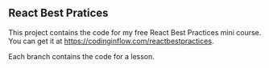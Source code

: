 ## React Best Pratices

This project contains the code for my free React Best Practices mini course. You can get it at https://codinginflow.com/reactbestpractices.

Each branch contains the code for a lesson.
